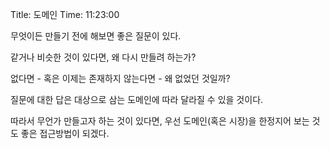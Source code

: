 Title: 도메인
Time: 11:23:00

무엇이든 만들기 전에 해보면 좋은 질문이 있다.

  
같거나 비슷한 것이 있다면, 왜 다시 만들려 하는가?

없다면 - 혹은 이제는 존재하지 않는다면 - 왜 없었던 것일까?

  
질문에 대한 답은 대상으로 삼는 도메인에 따라 달라질 수 있을 것이다.

따라서 무언가 만들고자 하는 것이 있다면, 우선 도메인(혹은 시장)을 한정지어 보는 것도 좋은 접근방법이 되겠다.

